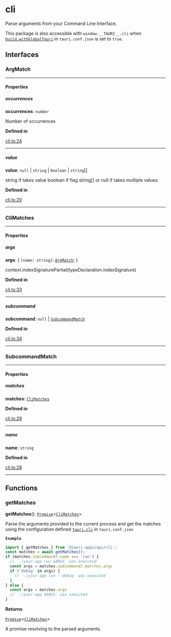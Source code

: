 # cli

Parse arguments from your Command Line Interface.

This package is also accessible with `window.__TAURI__.cli` when [`build.withGlobalTauri`](https://tauri.app/v1/api/config/#buildconfig.withglobaltauri) in `tauri.conf.json` is set to `true`.

## Interfaces

### ArgMatch

---

#### Properties

##### occurrences

 **occurrences**: `number`

Number of occurrences

**Defined in** 

[cli.ts:24](https://github.com/tauri-apps/tauri/blob/a5f2945d/tooling/api/src/cli.ts#L24)

---

##### value

 **value**: `null` \| `string` \| `boolean` \| `string`[]

string if takes value
boolean if flag
string[] or null if takes multiple values

**Defined in** 

[cli.ts:20](https://github.com/tauri-apps/tauri/blob/a5f2945d/tooling/api/src/cli.ts#L20)

---

### CliMatches

---

#### Properties

##### args

 **args**: { `[name: string]`: [`ArgMatch`](cli.md#argmatch);  }

context.indexSignaturePartial(typeDeclaration.indexSignature)

**Defined in** 

[cli.ts:33](https://github.com/tauri-apps/tauri/blob/a5f2945d/tooling/api/src/cli.ts#L33)

---

##### subcommand

 **subcommand**: `null` \| [`SubcommandMatch`](cli.md#subcommandmatch)

**Defined in** 

[cli.ts:34](https://github.com/tauri-apps/tauri/blob/a5f2945d/tooling/api/src/cli.ts#L34)

---

### SubcommandMatch

---

#### Properties

##### matches

 **matches**: [`CliMatches`](cli.md#climatches)

**Defined in** 

[cli.ts:29](https://github.com/tauri-apps/tauri/blob/a5f2945d/tooling/api/src/cli.ts#L29)

---

##### name

 **name**: `string`

**Defined in** 

[cli.ts:28](https://github.com/tauri-apps/tauri/blob/a5f2945d/tooling/api/src/cli.ts#L28)

---

## Functions

### getMatches

**getMatches**(): [`Promise`]( https://developer.mozilla.org/en-US/docs/Web/JavaScript/Reference/Global_Objects/Promise )<[`CliMatches`](cli.md#climatches)\>

Parse the arguments provided to the current process and get the matches using the configuration defined [`tauri.cli`](https://tauri.app/v1/api/config/#tauriconfig.cli) in `tauri.conf.json`

**`Example`**

```typescript
import { getMatches } from '@tauri-apps/api/cli';
const matches = await getMatches();
if (matches.subcommand?.name === 'run') {
  // `./your-app run $ARGS` was executed
  const args = matches.subcommand?.matches.args
  if ('debug' in args) {
    // `./your-app run --debug` was executed
  }
} else {
  const args = matches.args
  // `./your-app $ARGS` was executed
}
```

**Returns**

[`Promise`]( https://developer.mozilla.org/en-US/docs/Web/JavaScript/Reference/Global_Objects/Promise )<[`CliMatches`](cli.md#climatches)\>

A promise resolving to the parsed arguments.
